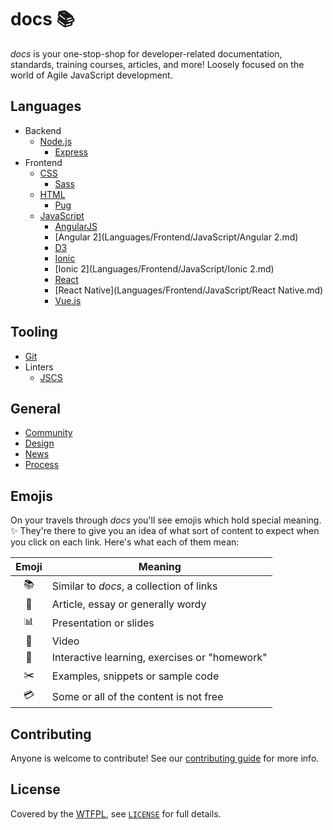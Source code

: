 # docs :books:

*docs* is your one-stop-shop for developer-related documentation, standards, training courses,
articles, and more! Loosely focused on the world of Agile JavaScript development.

## Languages

- Backend
  - [Node.js](Languages/Backend/Node.js/README.md)
    - [Express](Languages/Backend/Node.js/Express.md)
- Frontend
  - [CSS](Languages/Frontend/CSS/README.md)
    - [Sass](Languages/Frontend/CSS/Sass.md)
  - [HTML](Languages/Frontend/HTML/README.md)
    - [Pug](Languages/Frontend/HTML/Pug.md)
  - [JavaScript](Languages/Frontend/JavaScript/README.md)
    - [AngularJS](Languages/Frontend/JavaScript/AngularJS.md)
    - [Angular 2](Languages/Frontend/JavaScript/Angular 2.md)
    - [D3](Languages/Frontend/JavaScript/D3.md)
    - [Ionic](Languages/Frontend/JavaScript/Ionic.md)
    - [Ionic 2](Languages/Frontend/JavaScript/Ionic 2.md)
    - [React](Languages/Frontend/JavaScript/React.md)
    - [React Native](Languages/Frontend/JavaScript/React Native.md)
    - [Vue.js](Languages/Frontend/JavaScript/Vue.js.md)

## Tooling

- [Git](Tooling/Git.md)
- Linters
  - [JSCS](Tooling/Linters/JSCS.md)

## General

- [Community](General/Community.md)
- [Design](General/Design.md)
- [News](General/News.md)
- [Process](General/Process.md)

## Emojis

On your travels through *docs* you'll see emojis which hold special meaning. :sparkles: They're
there to give you an idea of what sort of content to expect when you click on each link. Here's
what each of them mean:

| Emoji          | Meaning                                       |
|:--------------:| --------------------------------------------- |
| :books:        | Similar to *docs*, a collection of links      |
| :green_book:   | Article, essay or generally wordy             |
| :bar_chart:    | Presentation or slides                        |
| :movie_camera: | Video                                         |
| :memo:         | Interactive learning, exercises or "homework" |
| :scissors:     | Examples, snippets or sample code             |
| :credit_card:  | Some or all of the content is not free        |

## Contributing

Anyone is welcome to contribute! See our [contributing guide](CONTRIBUTING.md) for more info.

## License

Covered by the [WTFPL](https://spdx.org/licenses/WTFPL.html), see [`LICENSE`](LICENSE) for full details.
